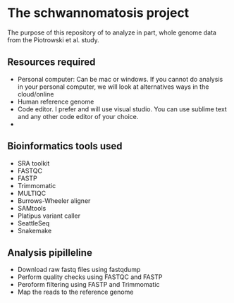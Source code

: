 # The schwannomatosis project
 The purpose of this repository of to analyze in part, whole genome data from the Piotrowski et al. study.

## Resources required
- Personal computer: Can be mac or windows. If you cannot do analysis in your personal computer, we will look
  at alternatives ways in the cloud/online
- Human reference genome
- Code editor. I prefer and will use visual studio. You can use sublime text and any other code editor of your choice.
- 
## Bioinformatics tools used
- SRA toolkit
- FASTQC
- FASTP
- Trimmomatic
- MULTIQC
- Burrows-Wheeler aligner
- SAMtools
- Platipus variant caller
- SeattleSeq
- Snakemake

## Analysis pipilleline
- Download raw fastq files using fastqdump
- Perform quality checks using FASTQC and FASTP
- Peroform filtering using FASTP and Trimmomatic
- Map the reads to the reference genome